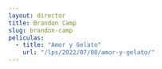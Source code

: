 ```yaml
---
layout: director
title: Brandon Camp
slug: brandon-camp
peliculas:
  - title: "Amor y Gelato"
    url: "/lps/2022/07/08/amor-y-gelato/"
---
```


